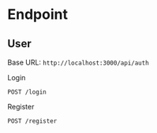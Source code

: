 # Endpoint

## User

Base URL: `http://localhost:3000/api/auth`

Login 
```endpoint
POST /login
```

Register
```endpoint
POST /register
```

